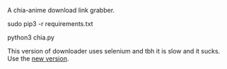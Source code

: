 A chia-anime download link grabber.

sudo pip3 -r requirements.txt

python3 chia.py

This version of downloader uses selenium and tbh it is slow and it sucks.
Use the [new version](https://github.com/0xrabin/chia-anime-download-grabber).
